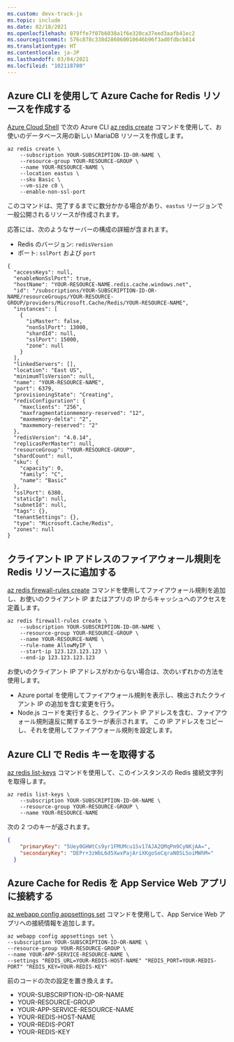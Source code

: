```yaml
---
ms.custom: devx-track-js
ms.topic: include
ms.date: 02/18/2021
ms.openlocfilehash: 079ffe7f07b6038a1f6e320ca37eed3aafb41ec2
ms.sourcegitcommit: 576c878c338d286060010646b96f3ad0fdbcb814
ms.translationtype: HT
ms.contentlocale: ja-JP
ms.lasthandoff: 03/04/2021
ms.locfileid: "102118780"
---
```

## <a name="create-an-azure-cache-for-redis-resource-with-azure-cli"></a>Azure CLI を使用して Azure Cache for Redis リソースを作成する

[Azure Cloud Shell](https://shell.azure.com) で次の Azure CLI [az redis create](/cli/azure/redis#az_redis_create) コマンドを使用して、お使いのデータベース用の新しい MariaDB リソースを作成します。 

```azurecli
az redis create \
    --subscription YOUR-SUBSCRIPTION-ID-OR-NAME \
    --resource-group YOUR-RESOURCE-GROUP \
    --name YOUR-RESOURCE-NAME \
    --location eastus \
    --sku Basic \
    --vm-size c0 \
    --enable-non-ssl-port
```

このコマンドは、完了するまでに数分かかる場合があり、`eastus` リージョンで一般公開されるリソースが作成されます。 

応答には、次のようなサーバーの構成の詳細が含まれます。 
* Redis のバージョン: `redisVersion`
* ポート: `sslPort` および `port`

```text
{
  "accessKeys": null,
  "enableNonSslPort": true,
  "hostName": "YOUR-RESOURCE-NAME.redis.cache.windows.net",
  "id": "/subscriptions/YOUR-SUBSCRIPTION-ID-OR-NAME/resourceGroups/YOUR-RESOURCE-GROUP/providers/Microsoft.Cache/Redis/YOUR-RESOURCE-NAME",
  "instances": [
    {
      "isMaster": false,
      "nonSslPort": 13000,
      "shardId": null,
      "sslPort": 15000,
      "zone": null
    }
  ],
  "linkedServers": [],
  "location": "East US",
  "minimumTlsVersion": null,
  "name": "YOUR-RESOURCE-NAME",
  "port": 6379,
  "provisioningState": "Creating",
  "redisConfiguration": {
    "maxclients": "256",
    "maxfragmentationmemory-reserved": "12",
    "maxmemory-delta": "2",
    "maxmemory-reserved": "2"
  },
  "redisVersion": "4.0.14",
  "replicasPerMaster": null,
  "resourceGroup": "YOUR-RESOURCE-GROUP",
  "shardCount": null,
  "sku": {
    "capacity": 0,
    "family": "C",
    "name": "Basic"
  },
  "sslPort": 6380,
  "staticIp": null,
  "subnetId": null,
  "tags": {},
  "tenantSettings": {},
  "type": "Microsoft.Cache/Redis",
  "zones": null
}
```

## <a name="add-firewall-rule-for-your-client-ip-address-to-redis-resource"></a>クライアント IP アドレスのファイアウォール規則を Redis リソースに追加する

[az redis firewall-rules create](/cli/azure/redis/firewall-rules#az_redis_firewall_rules_create) コマンドを使用してファイアウォール規則を追加し、お使いのクライアント IP またはアプリの IP からキャッシュへのアクセスを定義します。

```azurecli
az redis firewall-rules create \
    --subscription YOUR-SUBSCRIPTION-ID-OR-NAME \
    --resource-group YOUR-RESOURCE-GROUP \
    --name YOUR-RESOURCE-NAME \
    --rule-name AllowMyIP \
    --start-ip 123.123.123.123 \
    --end-ip 123.123.123.123
```

お使いのクライアント IP アドレスがわからない場合は、次のいずれかの方法を使用します。
* Azure portal を使用してファイアウォール規則を表示し、検出されたクライアント IP の追加を含む変更を行う。
* Node.js コードを実行すると、クライアント IP アドレスを含む、ファイアウォール規則違反に関するエラーが表示されます。 この IP アドレスをコピーし、それを使用してファイアウォール規則を設定します。

## <a name="get-the-redis-keys-with-azure-cli"></a>Azure CLI で Redis キーを取得する

[az redis list-keys](/cli/azure/redis#az_redis_list_keys) コマンドを使用して、このインスタンスの Redis 接続文字列を取得します。

```azurecli
az redis list-keys \
    --subscription YOUR-SUBSCRIPTION-ID-OR-NAME \
    --resource-group YOUR-RESOURCE-GROUP \
    --name YOUR-RESOURCE-NAME
```

次の 2 つのキーが返されます。

```json
{
    "primaryKey": "5Uey0GHWtCs9yr1FMUMcu1Sv17AJA2QMqPm9CyNKjAA=",
    "secondaryKey": "DEPr+3zWbL6d5XwxPajAriXKgoSeCqraN8SLSoiMWhM="
  }
```

## <a name="connect-azure-cache-for-redis-to-your-app-service-web-app"></a>Azure Cache for Redis を App Service Web アプリに接続する

[az webapp config appsettings set](/cli/azure/webapp/config/appsettings#az_webapp_config_appsettings_set) コマンドを使用して、App Service Web アプリへの接続情報を追加します。

```azurecli
az webapp config appsettings set \
--subscription YOUR-SUBSCRIPTION-ID-OR-NAME \
--resource-group YOUR-RESOURCE-GROUP \
--name YOUR-APP-SERVICE-RESOURCE-NAME \
--settings "REDIS_URL=YOUR-REDIS-HOST-NAME" "REDIS_PORT=YOUR-REDIS-PORT" "REDIS_KEY=YOUR-REDIS-KEY"
```

前のコードの次の設定を置き換えます。

* YOUR-SUBSCRIPTION-ID-OR-NAME
* YOUR-RESOURCE-GROUP
* YOUR-APP-SERVICE-RESOURCE-NAME
* YOUR-REDIS-HOST-NAME
* YOUR-REDIS-PORT
* YOUR-REDIS-KEY
